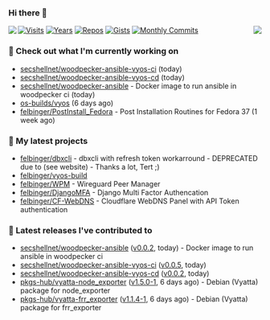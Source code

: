 ### Hi there 👋

<img align="left" src="https://github-readme-stats.vercel.app/api?username=felbinger&theme=dark">
<img align="right" src="https://github-readme-stats.vercel.app/api/top-langs/?username=felbinger&theme=dark">

[![Visits](https://badges.pufler.dev/visits/felbinger/felbinger?style=flat-square&color=black&logo=github)](https://github.com/felbinger)
[![Years](https://badges.pufler.dev/years/felbinger?style=flat-square&color=black&logo=github)](https://github.com/felbinger)
[![Repos](https://badges.pufler.dev/repos/felbinger?style=flat-square&color=black&logo=github)](https://github.com/felbinger?tab=repositories)
[![Gists](https://badges.pufler.dev/gists/felbinger?style=flat-square&color=black&logo=github)](https://gist.github.com/felbinger)
[![Monthly Commits](https://badges.pufler.dev/commits/monthly/felbinger?style=flat-square&color=black&logo=github)](https://github.com/felbinger)

### :construction_worker: Check out what I'm currently working on

- [secshellnet/woodpecker-ansible-vyos-ci](https://github.com/secshellnet/woodpecker-ansible-vyos-ci) (today)
- [secshellnet/woodpecker-ansible-vyos-cd](https://github.com/secshellnet/woodpecker-ansible-vyos-cd) (today)
- [secshellnet/woodpecker-ansible](https://github.com/secshellnet/woodpecker-ansible) - Docker image to run ansible in woodpecker ci (today)
- [os-builds/vyos](https://github.com/os-builds/vyos) (6 days ago)
- [felbinger/PostInstall_Fedora](https://github.com/felbinger/PostInstall_Fedora) - Post Installation Routines for Fedora 37 (1 week ago)

### :seedling: My latest projects

- [felbinger/dbxcli](https://github.com/felbinger/dbxcli) - dbxcli with refresh token workarround - DEPRECATED due to (see website) - Thanks a lot, Tert ;)
- [felbinger/vyos-build](https://github.com/felbinger/vyos-build)
- [felbinger/WPM](https://github.com/felbinger/WPM) - Wireguard Peer Manager
- [felbinger/DjangoMFA](https://github.com/felbinger/DjangoMFA) - Django Multi Factor Authencation
- [felbinger/CF-WebDNS](https://github.com/felbinger/CF-WebDNS) - Cloudflare WebDNS Panel with API Token authentication

### :telescope: Latest releases I've contributed to

- [secshellnet/woodpecker-ansible](https://github.com/secshellnet/woodpecker-ansible) ([v0.0.2](https://github.com/secshellnet/woodpecker-ansible/releases/tag/v0.0.2), today) - Docker image to run ansible in woodpecker ci
- [secshellnet/woodpecker-ansible-vyos-ci](https://github.com/secshellnet/woodpecker-ansible-vyos-ci) ([v0.0.5](https://github.com/secshellnet/woodpecker-ansible-vyos-ci/releases/tag/v0.0.5), today)
- [secshellnet/woodpecker-ansible-vyos-cd](https://github.com/secshellnet/woodpecker-ansible-vyos-cd) ([v0.0.2](https://github.com/secshellnet/woodpecker-ansible-vyos-cd/releases/tag/v0.0.2), today)
- [pkgs-hub/vyatta-node_exporter](https://github.com/pkgs-hub/vyatta-node_exporter) ([v1.5.0-1](https://github.com/pkgs-hub/vyatta-node_exporter/releases/tag/v1.5.0-1), 6 days ago) - Debian (Vyatta) package for node_exporter
- [pkgs-hub/vyatta-frr_exporter](https://github.com/pkgs-hub/vyatta-frr_exporter) ([v1.1.4-1](https://github.com/pkgs-hub/vyatta-frr_exporter/releases/tag/v1.1.4-1), 6 days ago) - Debian (Vyatta) package for frr_exporter
